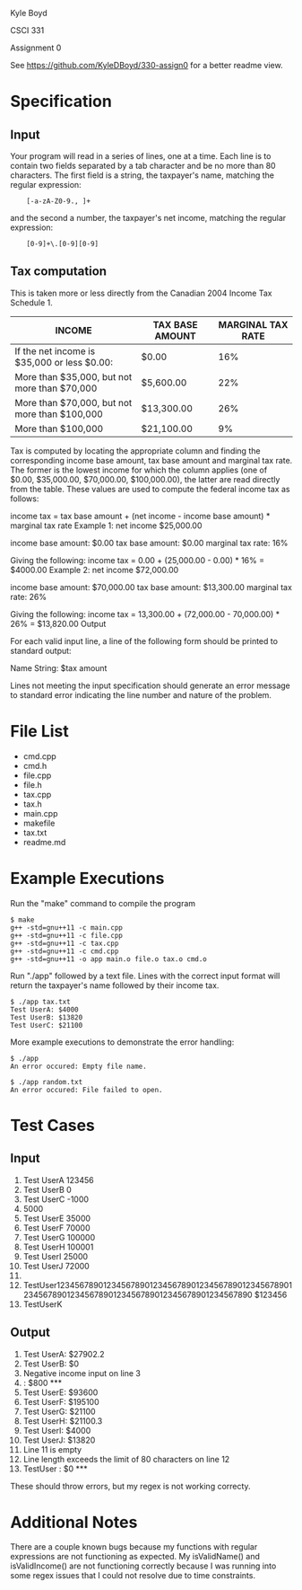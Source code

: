 Kyle Boyd

CSCI 331

Assignment 0

See https://github.com/KyleDBoyd/330-assign0 for a better readme view.

Specification
==============

Input
--------------

Your program will read in a series of lines, one at a time. Each line is to contain two fields separated by a tab character and be no more than 80 characters. The first field is a string, the taxpayer's name, matching the regular expression:

        [-a-zA-Z0-9., ]+

and the second a number, the taxpayer's net income, matching the regular expression:

        [0-9]+\.[0-9][0-9]

Tax computation
--------------

This is taken more or less directly from the Canadian 2004 Income Tax Schedule 1.

|INCOME                                          |TAX BASE AMOUNT|MARGINAL TAX RATE     |
|------------------------------------------------|---------------|----------------------|
|If the net income is $35,000 or less $0.00:     |$0.00          |16%                   |
|More than $35,000, but not more than $70,000    |$5,600.00      |22%                   |
|More than $70,000, but not more than $100,000   |$13,300.00     |26%                   |
|More than $100,000                              |$21,100.00     |9%                    |

Tax is computed by locating the appropriate column and finding the corresponding income base amount, tax base amount and marginal tax rate. The former is the lowest income for which the column applies (one of $0.00, $35,000.00, $70,000.00, $100,000.00), the latter are read directly from the table. These values are used to compute the federal income tax as follows:

income tax = tax base amount + (net income - income base amount) * marginal tax rate
Example 1: net income $25,000.00

income base amount: $0.00
tax base amount: $0.00
marginal tax rate: 16%

Giving the following: income tax = 0.00 + (25,000.00 - 0.00) * 16% = $4000.00
Example 2: net income $72,000.00

income base amount: $70,000.00
tax base amount: $13,300.00
marginal tax rate: 26%

Giving the following: income tax = 13,300.00 + (72,000.00 - 70,000.00) * 26% = $13,820.00
Output

For each valid input line, a line of the following form should be printed to standard output:

Name String: $tax amount

Lines not meeting the input specification should generate an error message to standard error indicating the line number and nature of the problem.

File List
==============
- cmd.cpp
- cmd.h 
- file.cpp
- file.h
- tax.cpp
- tax.h
- main.cpp
- makefile 
- tax.txt
- readme.md

Example Executions
==============
Run the "make" command to compile the program 

	$ make
	g++ -std=gnu++11 -c main.cpp
	g++ -std=gnu++11 -c file.cpp 
	g++ -std=gnu++11 -c tax.cpp 
	g++ -std=gnu++11 -c cmd.cpp 
	g++ -std=gnu++11 -o app main.o file.o tax.o cmd.o 

Run "./app" followed by a text file. Lines with the correct input format will return the taxpayer's name followed by their income tax.

	$ ./app tax.txt
	Test UserA: $4000
	Test UserB: $13820
	Test UserC: $21100

More example executions to demonstrate the error handling:

	$ ./app
	An error occured: Empty file name.

	$ ./app random.txt
	An error occured: File failed to open.


Test Cases
==============

Input
--------------
1. Test UserA	123456
2. Test UserB	0
3. Test UserC	-1000
4.	5000	
5. Test UserE	35000
6. Test UserF	70000
7. Test UserG	100000
8. Test UserH	100001
9. Test UserI	25000
10. Test UserJ	72000
11. 
12. TestUser1234567890123456789012345678901234567890123456789012345678901234567890123456789012345678901234567890	$123456
13. TestUserK

Output
--------------
1. Test UserA: $27902.2
2. Test UserB: $0
3. Negative income input on line 3
4. : $800 ***
5. Test UserE: $93600
6. Test UserF: $195100
7. Test UserG: $21100
8. Test UserH: $21100.3
9. Test UserI: $4000
10. Test UserJ: $13820
11. Line 11 is empty
12. Line length exceeds the limit of 80 characters on line 12
13. TestUser    : $0 ***

These should throw errors, but my regex is not working correcty.

Additional Notes
==============
There are a couple known bugs because my functions with regular expressions are not functioning as expected. My isValidName() and isValidIncome() are not functioning correctly because I was running into some regex issues that I could not resolve due to time constraints.






